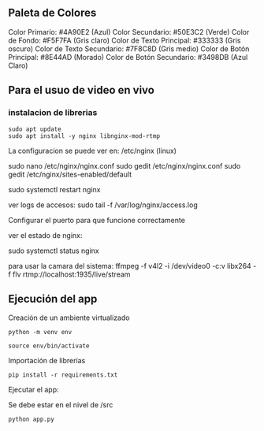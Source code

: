 ## Paleta de Colores
Color Primario: #4A90E2 (Azul)
Color Secundario: #50E3C2 (Verde)
Color de Fondo: #F5F7FA (Gris claro)
Color de Texto Principal: #333333 (Gris oscuro)
Color de Texto Secundario: #7F8C8D (Gris medio)
Color de Botón Principal: #8E44AD (Morado)
Color de Botón Secundario: #3498DB (Azul Claro)

## Para el usuo de video en vivo

### instalacion de librerias

``` shell
sudo apt update
sudo apt install -y nginx libnginx-mod-rtmp
```

La configuracion se puede ver en: /etc/nginx (linux)

sudo nano /etc/nginx/nginx.conf
sudo gedit /etc/nginx/nginx.conf
sudo gedit /etc/nginx/sites-enabled/default

sudo systemctl restart nginx

ver logs de accesos:
sudo tail -f /var/log/nginx/access.log


Configurar el puerto para que funcione correctamente

ver el estado de nginx:

sudo systemctl status nginx


para usar la camara del sistema:
ffmpeg -f v4l2 -i /dev/video0 -c:v libx264 -f flv rtmp://localhost:1935/live/stream

## Ejecución del app

Creación de un ambiente virtualizado

``` shell
python -m venv env

source env/bin/activate
```

Importación de librerías

``` shell
pip install -r requirements.txt

```

Ejecutar el app:

Se debe estar en el nivel de /src

```shell
python app.py
```